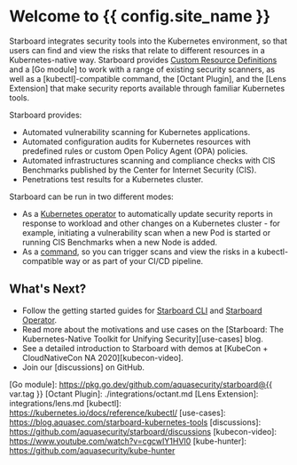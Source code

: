 # Welcome to {{ config.site_name }}

Starboard integrates security tools into the Kubernetes environment, so that users can find and view the risks that
relate to different resources in a Kubernetes-native way. Starboard provides [Custom Resource Definitions] and a
[Go module] to work with a range of existing security scanners, as well as a [kubectl]-compatible command, the
[Octant Plugin], and the [Lens Extension] that make security reports available through familiar Kubernetes tools.

Starboard provides:

- Automated vulnerability scanning for Kubernetes applications.
- Automated configuration audits for Kubernetes resources with predefined rules or custom Open Policy Agent (OPA) policies.
- Automated infrastructures scanning and compliance checks with CIS Benchmarks published by the Center for Internet Security (CIS).
- Penetrations test results for a Kubernetes cluster.

Starboard can be run in two different modes:

- As a [Kubernetes operator] to automatically update security reports in response to workload and other changes on a
  Kubernetes cluster - for example, initiating a vulnerability scan when a new Pod is started or running CIS Benchmarks
  when a new Node is added.
- As a [command][cli], so you can trigger scans and view the risks in a kubectl-compatible way or as part of your CI/CD
  pipeline.

## What's Next?

- Follow the getting started guides for [Starboard CLI](./cli/getting-started.md) and [Starboard Operator](./operator/getting-started.md).
- Read more about the motivations and use cases on the [Starboard: The Kubernetes-Native Toolkit for Unifying Security][use-cases] blog.
- See a detailed introduction to Starboard with demos at [KubeCon + CloudNativeCon NA 2020][kubecon-video].
- Join our [discussions] on GitHub.

[Custom Resource Definitions]: ./crds/index.md
[cli]: cli/index.md
[Kubernetes operator]: operator/index.md
[Go module]: https://pkg.go.dev/github.com/aquasecurity/starboard@{{ var.tag }}
[Octant Plugin]: ./integrations/octant.md
[Lens Extension]: integrations/lens.md
[kubectl]: https://kubernetes.io/docs/reference/kubectl/
[use-cases]: https://blog.aquasec.com/starboard-kubernetes-tools
[discussions]: https://github.com/aquasecurity/starboard/discussions
[kubecon-video]: https://www.youtube.com/watch?v=cgcwIY1HVI0
[kube-hunter]: https://github.com/aquasecurity/kube-hunter